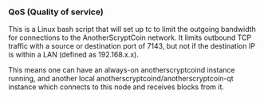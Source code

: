 ### QoS (Quality of service) ###

This is a Linux bash script that will set up tc to limit the outgoing bandwidth for connections to the AnotherScryptCoin network. It limits outbound TCP traffic with a source or destination port of 7143, but not if the destination IP is within a LAN (defined as 192.168.x.x).

This means one can have an always-on anotherscryptcoind instance running, and another local anotherscryptcoind/anotherscryptcoin-qt instance which connects to this node and receives blocks from it.
